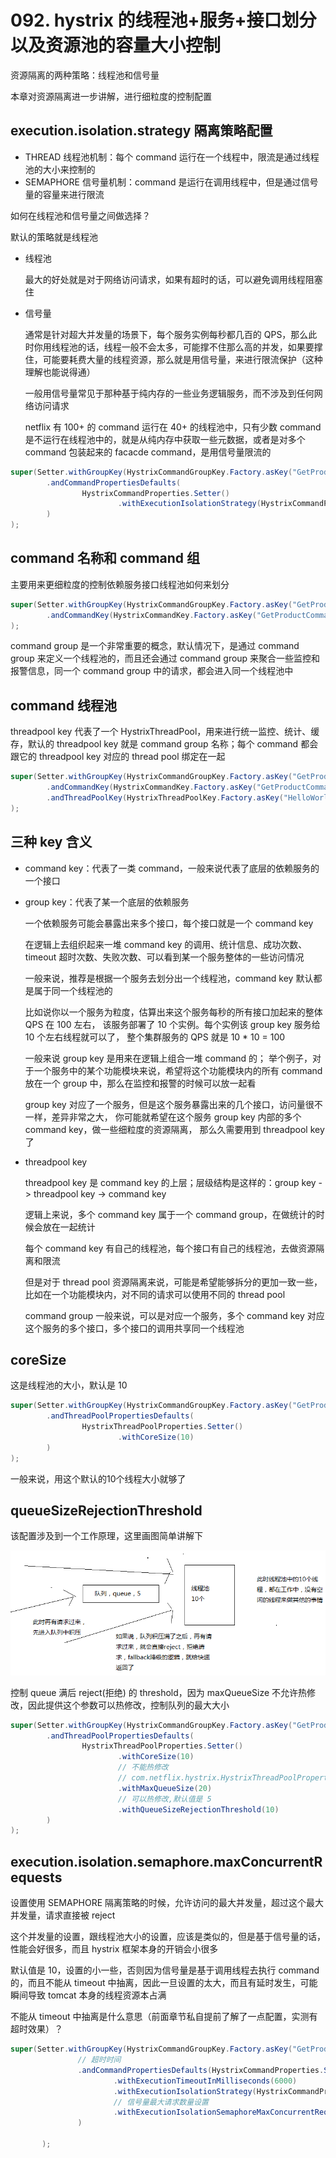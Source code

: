 # 092. hystrix 的线程池+服务+接口划分以及资源池的容量大小控制

资源隔离的两种策略：线程池和信号量

本章对资源隔离进一步讲解，进行细粒度的控制配置

## execution.isolation.strategy 隔离策略配置

- THREAD 线程池机制：每个 command 运行在一个线程中，限流是通过线程池的大小来控制的
- SEMAPHORE 信号量机制：command 是运行在调用线程中，但是通过信号量的容量来进行限流

如何在线程池和信号量之间做选择？

默认的策略就是线程池

- 线程池

    最大的好处就是对于网络访问请求，如果有超时的话，可以避免调用线程阻塞住
- 信号量

    通常是针对超大并发量的场景下，每个服务实例每秒都几百的 QPS，那么此时你用线程池的话，线程一般不会太多，可能撑不住那么高的并发，如果要撑住，可能要耗费大量的线程资源，那么就是用信号量，来进行限流保护（这种理解也能说得通）

    一般用信号量常见于那种基于纯内存的一些业务逻辑服务，而不涉及到任何网络访问请求

    netflix 有 100+ 的 command 运行在 40+ 的线程池中，只有少数 command 是不运行在线程池中的，就是从纯内存中获取一些元数据，或者是对多个 command 包装起来的 facacde command，是用信号量限流的

```java
super(Setter.withGroupKey(HystrixCommandGroupKey.Factory.asKey("GetProductCommandGroup"))
        .andCommandPropertiesDefaults(
                HystrixCommandProperties.Setter()
                        .withExecutionIsolationStrategy(HystrixCommandProperties.ExecutionIsolationStrategy.THREAD)
        )
);
```

## command 名称和 command 组

主要用来更细粒度的控制依赖服务接口线程池如何来划分

```java
super(Setter.withGroupKey(HystrixCommandGroupKey.Factory.asKey("GetProductCommandGroup"))
        .andCommandKey(HystrixCommandKey.Factory.asKey("GetProductCommand"))
);
```

command group 是一个非常重要的概念，默认情况下，是通过 command group 来定义一个线程池的，而且还会通过 command group 来聚合一些监控和报警信息，同一个 command group 中的请求，都会进入同一个线程池中

## command 线程池
threadpool key 代表了一个 HystrixThreadPool，用来进行统一监控、统计、缓存，默认的 threadpool key 就是 command group 名称；每个 command 都会跟它的 threadpool key 对应的 thread pool 绑定在一起

```java
super(Setter.withGroupKey(HystrixCommandGroupKey.Factory.asKey("GetProductCommandGroup"))
        .andCommandKey(HystrixCommandKey.Factory.asKey("GetProductCommand"))
        .andThreadPoolKey(HystrixThreadPoolKey.Factory.asKey("HelloWorldPool"))
);
```

## 三种 key 含义
- command key：代表了一类 command，一般来说代表了底层的依赖服务的一个接口
- group key：代表了某一个底层的依赖服务

    一个依赖服务可能会暴露出来多个接口，每个接口就是一个 command key

    在逻辑上去组织起来一堆 command key 的调用、统计信息、成功次数、timeout 超时次数、失败次数、可以看到某一个服务整体的一些访问情况

    一般来说，推荐是根据一个服务去划分出一个线程池，command key 默认都是属于同一个线程池的

    比如说你以一个服务为粒度，估算出来这个服务每秒的所有接口加起来的整体 QPS 在 100 左右，
    该服务部署了 10 个实例。每个实例该 group key 服务给 10 个左右线程就可以了，
    整个集群服务的 QPS 就是 10 * 10 = 100

    一般来说 group key 是用来在逻辑上组合一堆 command 的；
    举个例子，对于一个服务中的某个功能模块来说，希望将这个功能模块内的所有 command 放在一个 group 中，那么在监控和报警的时候可以放一起看

    group key 对应了一个服务，但是这个服务暴露出来的几个接口，访问量很不一样，差异非常之大，
    你可能就希望在这个服务 group key 内部的多个 command key，做一些细粒度的资源隔离，
    那么久需要用到 threadpool key 了
- threadpool key

    threadpool key 是 command key 的上层；层级结构是这样的：group key -> threadpool key -> command key

    逻辑上来说，多个 command key 属于一个 command group，在做统计的时候会放在一起统计

    每个 command key 有自己的线程池，每个接口有自己的线程池，去做资源隔离和限流

    但是对于 thread pool 资源隔离来说，可能是希望能够拆分的更加一致一些，比如在一个功能模块内，对不同的请求可以使用不同的 thread pool

    command group 一般来说，可以是对应一个服务，多个 command key 对应这个服务的多个接口，多个接口的调用共享同一个线程池

## coreSize

这是线程池的大小，默认是 10

```java
super(Setter.withGroupKey(HystrixCommandGroupKey.Factory.asKey("GetProductCommandGroup"))
        .andThreadPoolPropertiesDefaults(
                HystrixThreadPoolProperties.Setter()
                        .withCoreSize(10)
        )
);
```

一般来说，用这个默认的10个线程大小就够了

## queueSizeRejectionThreshold
该配置涉及到一个工作原理，这里画图简单讲解下

![](./assets/markdown-img-paste-20190602203710125.png)

控制 queue 满后 reject(拒绝) 的 threshold，因为 maxQueueSize 不允许热修改，因此提供这个参数可以热修改，控制队列的最大大小

```java
super(Setter.withGroupKey(HystrixCommandGroupKey.Factory.asKey("GetProductCommandGroup"))
        .andThreadPoolPropertiesDefaults(
                HystrixThreadPoolProperties.Setter()
                        .withCoreSize(10)
                        // 不能热修改
                        // com.netflix.hystrix.HystrixThreadPoolProperties.maxQueueSize 源码中有注释说明
                        .withMaxQueueSize(20)
                        // 可以热修改,默认值是 5
                        .withQueueSizeRejectionThreshold(10)
        )
);
```

## execution.isolation.semaphore.maxConcurrentRequests

设置使用 SEMAPHORE 隔离策略的时候，允许访问的最大并发量，超过这个最大并发量，请求直接被 reject

这个并发量的设置，跟线程池大小的设置，应该是类似的，但是基于信号量的话，性能会好很多，而且 hystrix 框架本身的开销会小很多

默认值是 10，设置的小一些，否则因为信号量是基于调用线程去执行 command 的，而且不能从 timeout 中抽离，因此一旦设置的太大，而且有延时发生，可能瞬间导致 tomcat 本身的线程资源本占满

不能从 timeout 中抽离是什么意思（前面章节私自提前了解了一点配置，实测有超时效果）？

```java
super(Setter.withGroupKey(HystrixCommandGroupKey.Factory.asKey("GetProductCommandGroup"))
               // 超时时间
               .andCommandPropertiesDefaults(HystrixCommandProperties.Setter()
                       .withExecutionTimeoutInMilliseconds(6000)
                       .withExecutionIsolationStrategy(HystrixCommandProperties.ExecutionIsolationStrategy.SEMAPHORE)
                       // 信号量最大请求数量设置
                       .withExecutionIsolationSemaphoreMaxConcurrentRequests(2)
               )

       );
```
